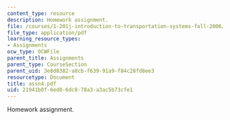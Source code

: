 ```yaml
---
content_type: resource
description: Homework assignment.
file: /courses/1-201j-introduction-to-transportation-systems-fall-2006/21941b0f6ed06dc878a3a3ac5b73cfe1_assn4.pdf
file_type: application/pdf
learning_resource_types:
- Assignments
ocw_type: OCWFile
parent_title: Assignments
parent_type: CourseSection
parent_uid: 3e8d8382-a8cb-f639-91a9-f84c28fd8ee3
resourcetype: Document
title: assn4.pdf
uid: 21941b0f-6ed0-6dc8-78a3-a3ac5b73cfe1
---
```

Homework assignment.

